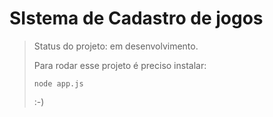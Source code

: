 <h1>SIstema de Cadastro de jogos</h1>

>Status do projeto: em desenvolvimento.
>
>Para rodar esse projeto é preciso instalar:
>
>```
>node app.js
>```
>:-)
